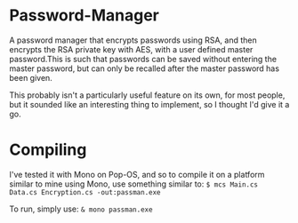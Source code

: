 # Password-Manager
A password manager that encrypts passwords using RSA, and then encrypts the RSA private key
with AES, with a user defined master password.This is such that passwords can be saved
without entering the master password, but can only be recalled after the master password
has been given.

This probably isn't a particularly useful feature on its own, for most people, but it sounded
like an interesting thing to implement, so I thought I'd give it a go.

# Compiling
I've tested it with Mono on Pop-OS, and so to compile it on a platform similar to mine
using Mono, use something similar to: 
`$ mcs Main.cs Data.cs Encryption.cs -out:passman.exe`

To run, simply use:
`& mono passman.exe`
